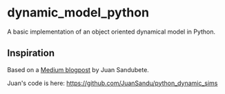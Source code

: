 # dynamic_model_python
A basic implementation of an object oriented dynamical model in Python.

## Inspiration
Based on a [Medium blogpost](https://medium.com/robotics-devs/python-dynamic-simulations-part-3-object-oriented-simulator-56b2f5190876) by Juan Sandubete.

Juan's code is here: https://github.com/JuanSandu/python_dynamic_sims
